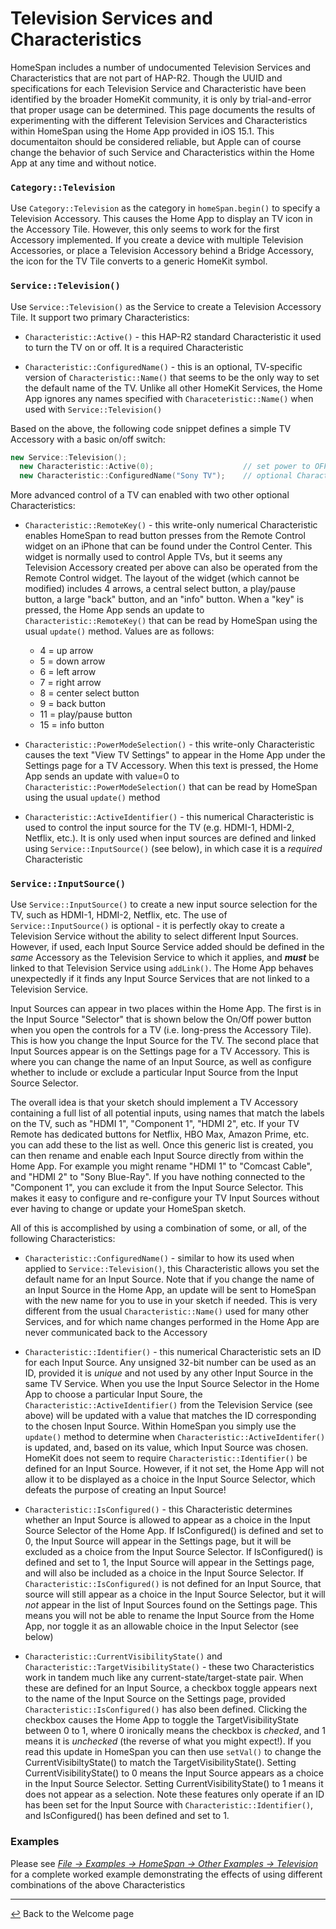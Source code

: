 # Television Services and Characteristics

HomeSpan includes a number of undocumented Television Services and Characteristics that are not part of HAP-R2.  Though the UUID and specifications for each Television Service and Characteristic have been identified by the broader HomeKit community, it is only by trial-and-error that proper usage can be determined.  This page documents the results of experimenting with the different Television Services and Characteristics within HomeSpan using the Home App provided in iOS 15.1.  This documentaiton should be considered reliable, but Apple can of course change the behavior of such Service and Characteristics within the Home App at any time and without notice.

### `Category::Television`

Use `Category::Television` as the category in `homeSpan.begin()` to specify a Television Accessory.  This causes the Home App to display an  TV icon in the Accessory Tile.  However, this only seems to work for the first Accessory implemented.  If you create a device with multiple Television Accessories, or place a Television Accessory behind a Bridge Accessory, the icon for the TV Tile converts to a generic HomeKit symbol.

### `Service::Television()`

Use `Service::Television()` as the Service to create a Television Accessory Tile.  It support two primary Characteristics:

* `Characteristic::Active()` - this HAP-R2 standard Characteristic it used to turn the TV on or off.  It is a required Characteristic

* `Characteristic::ConfiguredName()` - this is an optional, TV-specific version of `Characteristic::Name()` that seems to be the only way to set the default name of the TV.  Unlike all other HomeKit Services, the Home App ignores any names specified with `Characeteristic::Name()` when used with `Service::Television()`

Based on the above, the following code snippet defines a simple TV Accessory with a basic on/off switch:

```C++
new Service::Television();
  new Characteristic::Active(0);                    // set power to OFF at start-up
  new Characteristic::ConfiguredName("Sony TV");    // optional Characteristic to set name of TV
```
More advanced control of a TV can enabled with two other optional Characteristics:

* `Characteristic::RemoteKey()` - this write-only numerical Characteristic enables HomeSpan to read button presses from the Remote Control widget on an iPhone that can be found under the Control Center.  This widget is normally used to control Apple TVs, but it seems any Television Accessory created per above can also be operated from the Remote Control widget.  The layout of the widget (which cannot be modified) includes 4 arrows, a central select button, a play/pause button, a large "back" button, and an "info" button.  When a "key" is pressed, the Home App sends an update to `Characteristic::RemoteKey()` that can be read by HomeSpan using the usual `update()` method.  Values are as follows:
  
  * 4 = up arrow  
  * 5 = down arrow
  * 6 = left arrow
  * 7 = right arrow
  * 8 = center select button
  * 9 = back button
  * 11 = play/pause button
  * 15 = info button
  
* `Characteristic::PowerModeSelection()` - this write-only Characteristic causes the text "View TV Settings" to appear in the Home App under the Settings page for a TV Accessory.  When this text is pressed, the Home App sends an update with value=0 to `Characteristic::PowerModeSelection()` that can be read by HomeSpan using the usual `update()` method

* `Characteristic::ActiveIdentifier()` - this numerical Characteristic is used to control the input source for the TV (e.g. HDMI-1, HDMI-2, Netflix, etc.).  It is only used when input sources are defined and linked using `Service::InputSource()` (see below), in which case it is a *required* Characteristic

### `Service::InputSource()`

Use `Service::InputSource()` to create a new input source selection for the TV, such as HDMI-1, HDMI-2, Netflix, etc.  The use of `Service::InputSource()` is optional - it is perfectly okay to create a Television Service without the ability to select different Input Sources.  However, if used, each Input Source Service added should be defined in the *same* Accessory as the Television Service to which it applies, and ***must*** be linked to that Television Service using `addLink()`.  The Home App behaves unexpectedly if it finds any Input Source Services that are not linked to a Television Service.

Input Sources can appear in two places within the Home App.  The first is in the Input Source "Selector" that is shown below the On/Off power button when you open the controls for a TV (i.e. long-press the Accessory Tile).  This is how you change the Input Source for the TV.  The second place that Input Sources appear is on the Settings page for a TV Accessory.  This is where you can change the name of an Input Source, as well as configure whether to include or exclude a particular Input Source from the Input Source Selector.

The overall idea is that your sketch should implement a TV Accessory containing a full list of all potential inputs, using names that match the labels on the TV, such as "HDMI 1", "Component 1", "HDMI 2", etc.  If your TV Remote has dedicated buttons for Netflix, HBO Max, Amazon Prime, etc. you can add these to the list as well. Once this generic list is created, you can then rename and enable each Input Source directly from within the Home App.  For example you might rename "HDMI 1" to "Comcast Cable", and "HDMI 2" to "Sony Blue-Ray".  If you have nothing connected to the "Component 1", you can exclude it from the Input Source Selector.  This makes it easy to configure and re-configure your TV Input Sources without ever having to change or update your HomeSpan sketch.

All of this is accomplished by using a combination of some, or all, of the following Characteristics:

* `Characteristic::ConfiguredName()` - similar to how its used when applied to `Service::Television()`, this Characteristic allows you set the default name for an Input Source. Note that if you change the name of an Input Source in the Home App, an update will be sent to HomeSpan with the new name for you to use in your sketch if needed.  This is very different from the usual `Characteristic::Name()` used for many other Services, and for which name changes performed in the Home App are never communicated back to the Accessory

* `Characteristic::Identifier()` - this numerical Characteristic sets an ID for each Input Source.  Any unsigned 32-bit number can be used as an ID, provided it is *unique* and not used by any other Input Source in the same TV Service.  When you use the Input Source Selector in the Home App to choose a particular Input Soure, the `Characteristic::ActiveIdentifier()` from the Television Service (see above) will be updated with a value that matches the ID corresponding to the chosen Input Source.  Within HomeSpan you simply use the `update()` method to determine when `Characteristic::ActiveIdentifer()` is updated, and, based on its value, which Input Source was chosen.  HomeKit does not seem to require `Characteristic::Identifier()` be defined for an Input Source.  However, if it not set, the Home App will not allow it to be displayed as a choice in the Input Source Selector, which defeats the purpose of creating an Input Source!

* `Characteristic::IsConfigured()` - this Characteristic determines whether an Input Source is allowed to appear as a choice in the Input Source Selector of the Home App.  If IsConfigured() is defined and set to 0, the Input Source will appear in the Settings page, but it will be excluded as a choice from the Input Source Selector.  If IsConfigured() is defined and set to 1, the Input Source will appear in the Settings page, and will also be included as a choice in the Input Source Selector.  If `Characteristic::IsConfigured()` is not defined  for an Input Source, that source will still appear as a choice in the Input Source Selector, but it will *not* appear in the list of Input Sources found on the Settings page.  This means you will not be able to rename the Input Source from the Home App, nor toggle it as an allowable choice in the Input Selector (see below)

* `Characteristic::CurrentVisibilityState()` and `Characteristic::TargetVisibilityState()` - these two Characteristics work in tandem much like any current-state/target-state pair.  When these are defined for an Input Source, a checkbox toggle appears next to the name of the Input Source on the Settings page, provided `Characteristic::IsConfigured()` has also been defined.  Clicking the checkbox causes the Home App to toggle the TargetVisibilityState between 0 to 1, where 0 ironically means the checkbox is *checked*, and 1 means it is *unchecked* (the reverse of what you might expect!).  If you read this update in HomeSpan you can then use `setVal()` to change the CurrentVisibiltyState() to match the TargetVisibilityState().  Setting CurrentVisibilityState() to 0 means the Input Source appears as a choice in the Input Source Selector.  Setting CurrentVisibilityState() to 1 means it does not appear as a selection.  Note these features only operate if an ID has been set for the Input Source with `Characteristic::Identifier()`, and IsConfigured() has been defined and set to 1.

### Examples

Please see [*File → Examples → HomeSpan → Other Examples → Television*](../Other%20Examples/Television) for a complete worked example demonstrating the effects of using different combinations of the above Characteristics 




---

[↩️](README.md) Back to the Welcome page
